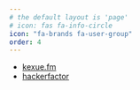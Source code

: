 ```yaml
---
# the default layout is 'page'
# icon: fas fa-info-circle
icon: "fa-brands fa-user-group"
order: 4
---
```


+ [kexue.fm](https://kexue.fm/)
+ [hackerfactor](https://hackerfactor.com/index.php)